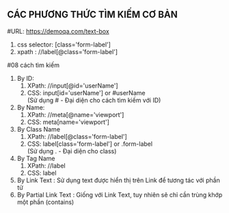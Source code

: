 ## CÁC PHƯƠNG THỨC TÌM KIẾM CƠ BẢN

#URL: https://demoqa.com/text-box

1. css selector: [class='form-label']
2. xpath : //label[@class='form-label']

#08 cách tìm kiếm 
1. By ID: 
   1. XPath: //input[@id='userName']
   2. CSS: input[id='userName'] or #userName <br/>
      (Sử dụng # - Đại diện cho cách tìm kiếm với ID)
2. By Name:
   1. XPath: //meta[@name='viewport']
   2. CSS: meta[name='viewport'] 
3. By Class Name
   1. XPath: //label[@class='form-label']
   2. CSS: label[class='form-label'] or .form-label <br/>
      (Sử dụng . - Đại diện cho class)
4. By Tag Name
   1. XPath: //label
   2. CSS: label
5. By Link Text : Sử dụng text được hiển thị trên Link để tương tác với phần tử
6. By Partial Link Text : Giống với Link Text, tuy nhiên sẽ chỉ cần trùng khớp một phần (contains)